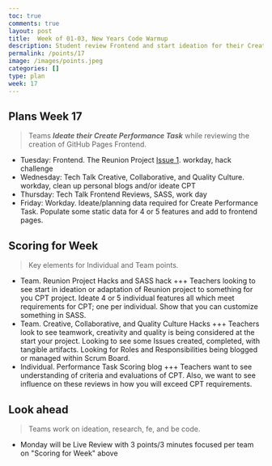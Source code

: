 ```yaml
---
toc: true
comments: true
layout: post
title:  Week of 01-03, New Years Code Warmup
description: Student review Frontend and start ideation for their Create Performance Task project
permalink: /points/17
image: /images/points.jpeg
categories: []
type: plan
week: 17
---
```


## Plans Week 17
> Teams ***Ideate their Create Performance Task*** while reviewing the creation of GitHub Pages Frontend.
- Tuesday: Frontend.  The Reunion Project [Issue 1](https://github.com/jm1021/leuck_reunion/issues/1). workday, hack challenge
- Wednesday: Tech Talk Creative, Collaborative, and Quality Culture. workday, clean up personal blogs and/or ideate CPT
- Thursday: Tech Talk Frontend Reviews, SASS, work day 
- Friday: Workday. Ideate/planning data required for Create Performance Task.  Populate some static data for 4 or 5 features and add to frontend pages.

## Scoring for Week
> Key elements for Individual and Team points.
- Team. Reunion Project Hacks  and SASS hack +++ Teachers looking to see start in ideation or adaptation of Reunion project to something for you CPT project. Ideate 4 or 5 individual features all which meet requirements for CPT; one per individual. Show that you can customize something in SASS.
- Team. Creative, Collaborative, and Quality Culture Hacks +++ Teachers look to see teamwork, creativity and quality is being considered at the start your project.  Looking to see some Issues created, completed, with tangible artifacts.  Looking for Roles and Responsibilities being blogged or managed within Scrum Board.
- Individual. Performance Task Scoring blog  +++  Teachers want to see understanding of criteria and evaluations of CPT.   Also, we want to see influence on these reviews in how you will exceed CPT requirements.


## Look ahead
> Teams work on ideation, research, fe, and be code.
- Monday will be Live Review with 3 points/3 minutes focused per team on "Scoring for Week" above

